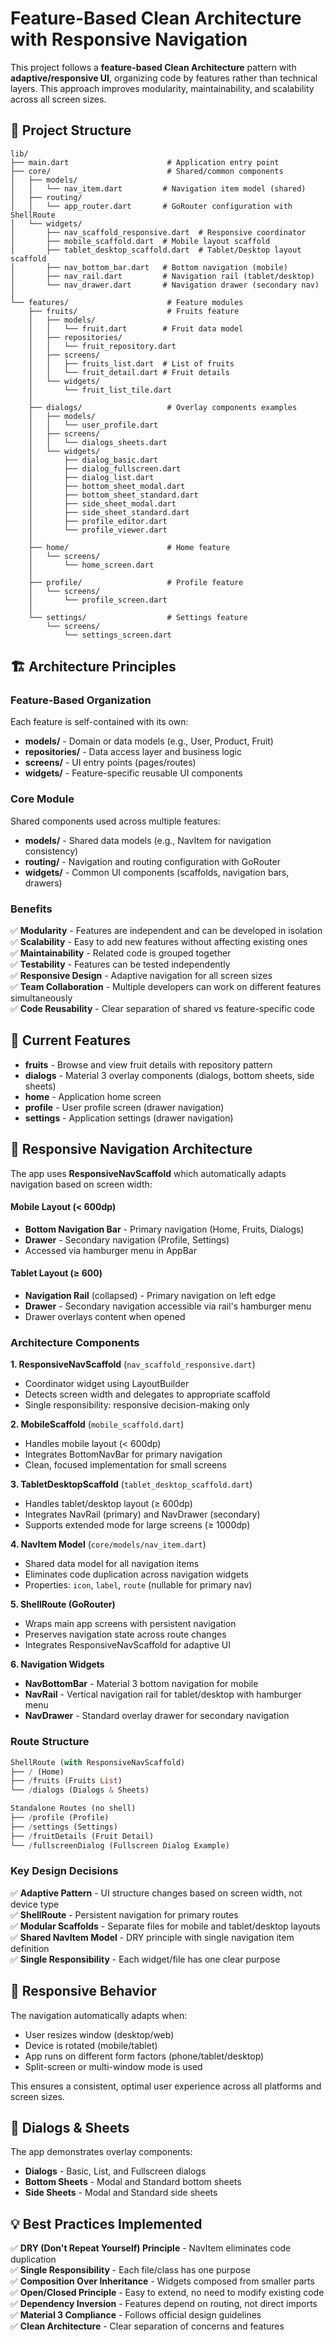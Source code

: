 # Feature-Based Clean Architecture with Responsive Navigation

This project follows a **feature-based Clean Architecture** pattern with **adaptive/responsive UI**, organizing code by features rather than technical layers. This approach improves modularity, maintainability, and scalability across all screen sizes.

## 📁 Project Structure

```
lib/
├── main.dart                      # Application entry point
├── core/                          # Shared/common components
│   ├── models/
│   │   └── nav_item.dart         # Navigation item model (shared)
│   ├── routing/
│   │   └── app_router.dart       # GoRouter configuration with ShellRoute
│   └── widgets/
│       ├── nav_scaffold_responsive.dart  # Responsive coordinator
│       ├── mobile_scaffold.dart  # Mobile layout scaffold
│       ├── tablet_desktop_scaffold.dart  # Tablet/Desktop layout scaffold
│       ├── nav_bottom_bar.dart   # Bottom navigation (mobile)
│       ├── nav_rail.dart         # Navigation rail (tablet/desktop)
│       └── nav_drawer.dart       # Navigation drawer (secondary nav)
│
└── features/                      # Feature modules
    ├── fruits/                    # Fruits feature
    │   ├── models/
    │   │   └── fruit.dart        # Fruit data model
    │   ├── repositories/
    │   │   └── fruit_repository.dart
    │   ├── screens/
    │   │   ├── fruits_list.dart  # List of fruits
    │   │   └── fruit_detail.dart # Fruit details
    │   └── widgets/
    │       └── fruit_list_tile.dart
    │
    ├── dialogs/                   # Overlay components examples
    │   ├── models/
    │   │   └── user_profile.dart
    │   ├── screens/
    │   │   └── dialogs_sheets.dart
    │   └── widgets/
    │       ├── dialog_basic.dart
    │       ├── dialog_fullscreen.dart
    │       ├── dialog_list.dart
    │       ├── bottom_sheet_modal.dart
    │       ├── bottom_sheet_standard.dart
    │       ├── side_sheet_modal.dart
    │       ├── side_sheet_standard.dart
    │       ├── profile_editor.dart
    │       └── profile_viewer.dart
    │
    ├── home/                      # Home feature
    │   └── screens/
    │       └── home_screen.dart
    │
    ├── profile/                   # Profile feature
    │   └── screens/
    │       └── profile_screen.dart
    │
    └── settings/                  # Settings feature
        └── screens/
            └── settings_screen.dart
```

## 🏗️ Architecture Principles

### Feature-Based Organization
Each feature is self-contained with its own:
- **models/** - Domain or data models (e.g., User, Product, Fruit)
- **repositories/** - Data access layer and business logic
- **screens/** - UI entry points (pages/routes)
- **widgets/** - Feature-specific reusable UI components

### Core Module
Shared components used across multiple features:
- **models/** - Shared data models (e.g., NavItem for navigation consistency)
- **routing/** - Navigation and routing configuration with GoRouter
- **widgets/** - Common UI components (scaffolds, navigation bars, drawers)

### Benefits

✅ **Modularity** - Features are independent and can be developed in isolation  
✅ **Scalability** - Easy to add new features without affecting existing ones  
✅ **Maintainability** - Related code is grouped together  
✅ **Testability** - Features can be tested independently  
✅ **Responsive Design** - Adaptive navigation for all screen sizes  
✅ **Team Collaboration** - Multiple developers can work on different features simultaneously  
✅ **Code Reusability** - Clear separation of shared vs feature-specific code


## 🎯 Current Features

- **fruits** - Browse and view fruit details with repository pattern
- **dialogs** - Material 3 overlay components (dialogs, bottom sheets, side sheets)
- **home** - Application home screen
- **profile** - User profile screen (drawer navigation)
- **settings** - Application settings (drawer navigation)

## 🔗 Responsive Navigation Architecture

The app uses **ResponsiveNavScaffold** which automatically adapts navigation based on screen width:

#### Mobile Layout (< 600dp)
- **Bottom Navigation Bar** - Primary navigation (Home, Fruits, Dialogs)
- **Drawer** - Secondary navigation (Profile, Settings)
- Accessed via hamburger menu in AppBar

#### Tablet Layout (≥ 600)
- **Navigation Rail** (collapsed) - Primary navigation on left edge
- **Drawer** - Secondary navigation accessible via rail's hamburger menu
- Drawer overlays content when opened

### Architecture Components

**1. ResponsiveNavScaffold** (`nav_scaffold_responsive.dart`)
- Coordinator widget using LayoutBuilder
- Detects screen width and delegates to appropriate scaffold
- Single responsibility: responsive decision-making only

**2. MobileScaffold** (`mobile_scaffold.dart`)
- Handles mobile layout (< 600dp)
- Integrates BottomNavBar for primary navigation
- Clean, focused implementation for small screens

**3. TabletDesktopScaffold** (`tablet_desktop_scaffold.dart`)
- Handles tablet/desktop layout (≥ 600dp)
- Integrates NavRail (primary) and NavDrawer (secondary)
- Supports extended mode for large screens (≥ 1000dp)

**4. NavItem Model** (`core/models/nav_item.dart`)
- Shared data model for all navigation items
- Eliminates code duplication across navigation widgets
- Properties: `icon`, `label`, `route` (nullable for primary nav)

**5. ShellRoute (GoRouter)**
- Wraps main app screens with persistent navigation
- Preserves navigation state across route changes
- Integrates ResponsiveNavScaffold for adaptive UI

**6. Navigation Widgets**
- **NavBottomBar** - Material 3 bottom navigation for mobile
- **NavRail** - Vertical navigation rail for tablet/desktop with hamburger menu
- **NavDrawer** - Standard overlay drawer for secondary navigation

### Route Structure

```dart
ShellRoute (with ResponsiveNavScaffold)
├── / (Home)
├── /fruits (Fruits List)
└── /dialogs (Dialogs & Sheets)

Standalone Routes (no shell)
├── /profile (Profile)
├── /settings (Settings)
├── /fruitDetails (Fruit Detail)
└── /fullscreenDialog (Fullscreen Dialog Example)
```

### Key Design Decisions

✅ **Adaptive Pattern** - UI structure changes based on screen width, not device type  
✅ **ShellRoute** - Persistent navigation for primary routes  
✅ **Modular Scaffolds** - Separate files for mobile and tablet/desktop layouts  
✅ **Shared NavItem Model** - DRY principle with single navigation item definition  
✅ **Single Responsibility** - Each widget/file has one clear purpose

## 📱 Responsive Behavior

The navigation automatically adapts when:
- User resizes window (desktop/web)
- Device is rotated (mobile/tablet)
- App runs on different form factors (phone/tablet/desktop)
- Split-screen or multi-window mode is used

This ensures a consistent, optimal user experience across all platforms and screen sizes.

## 🎨 Dialogs & Sheets
The app demonstrates overlay components:
- **Dialogs** - Basic, List, and Fullscreen dialogs
- **Bottom Sheets** - Modal and Standard bottom sheets
- **Side Sheets** - Modal and Standard side sheets

## 💡 Best Practices Implemented

✅ **DRY (Don't Repeat Yourself) Principle** - NavItem eliminates code duplication  
✅ **Single Responsibility** - Each file/class has one purpose  
✅ **Composition Over Inheritance** - Widgets composed from smaller parts  
✅ **Open/Closed Principle** - Easy to extend, no need to modify existing code  
✅ **Dependency Inversion** - Features depend on routing, not direct imports  
✅ **Material 3 Compliance** - Follows official design guidelines  
✅ **Clean Architecture** - Clear separation of concerns and features